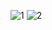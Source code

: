 ![1](https://user-images.githubusercontent.com/113818392/195347002-6f79d08d-dfaa-4265-a9ae-9e1d9e5e7c81.jpg)
![2](https://user-images.githubusercontent.com/113818392/195347089-8493e365-b7f5-4196-84b5-ded75944f11f.jpg)
